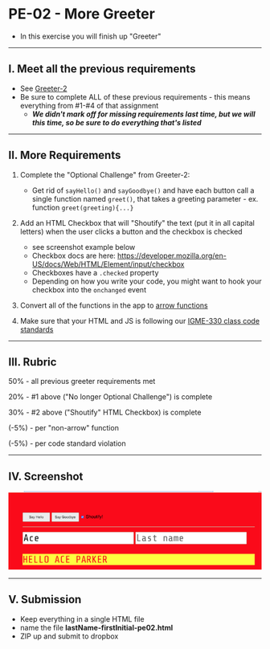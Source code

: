 # PE-02 - More Greeter

- In this exercise you will finish up "Greeter"

<hr>

## I. Meet all the previous requirements 

- See [Greeter-2](../checkoffs/greeter-2.md)
- Be sure to complete ALL of these previous requirements - this means everything from #1-#4 of that assignment
  - ***We didn't mark off for missing requirements last time, but we will this time, so be sure to do everything that's listed***

<hr>

## II. More Requirements

1) Complete the "Optional Challenge" from Greeter-2:
    - Get rid of `sayHello()` and `sayGoodbye()` and have each button call a single function named `greet()`, that takes a greeting parameter - ex. function `greet(greeting){...}`

2) Add an HTML Checkbox that will "Shoutify" the text (put it in all capital letters) when the user clicks a button and the checkbox is checked
    - see screenshot example below
    - Checkbox docs are here: https://developer.mozilla.org/en-US/docs/Web/HTML/Element/input/checkbox
    - Checkboxes have a `.checked` property
    - Depending on how you write your code, you might want to hook your checkbox into the `onchanged` event 

3) Convert all of the functions in the app to [arrow functions](../notes/js-functions.md#vi-b-arrow-function-examples)

4) Make sure that your HTML and JS is following our [IGME-330 class code standards](../notes/code-style-required-330.md)

<hr>

## III. Rubric

50% - all previous greeter requirements met

20% - #1 above ("No longer Optional Challenge") is complete

30% - #2 above ("Shoutify" HTML Checkbox) is complete

(-5%) - per "non-arrow" function

(-5%) - per code standard violation


<hr>

## IV. Screenshot

![screenshot](./_images/pe02-1.png)

<hr>

## V. Submission

- Keep everything in a single HTML file
- name the file **lastName-firstInitial-pe02.html**
- ZIP up and submit to dropbox
